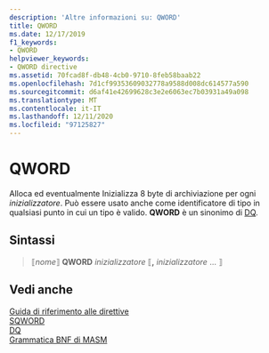 ```yaml
---
description: 'Altre informazioni su: QWORD'
title: QWORD
ms.date: 12/17/2019
f1_keywords:
- QWORD
helpviewer_keywords:
- QWORD directive
ms.assetid: 70fcad8f-db48-4cb0-9710-8feb58baab22
ms.openlocfilehash: 7d1cf99353609032778a9588d008dc614577a590
ms.sourcegitcommit: d6af41e42699628c3e2e6063ec7b03931a49a098
ms.translationtype: MT
ms.contentlocale: it-IT
ms.lasthandoff: 12/11/2020
ms.locfileid: "97125827"
---
```

# <a name="qword"></a>QWORD

Alloca ed eventualmente Inizializza 8 byte di archiviazione per ogni *inizializzatore*. Può essere usato anche come identificatore di tipo in qualsiasi punto in cui un tipo è valido. **QWORD** è un sinonimo di [DQ](dq.md).

## <a name="syntax"></a>Sintassi

> ⟦*nome*⟧ **QWORD** *inizializzatore* ⟦__,__ *inizializzatore* ... ⟧

## <a name="see-also"></a>Vedi anche

[Guida di riferimento alle direttive](directives-reference.md)\
[SQWORD](qword.md)\
[DQ](dq.md)\
[Grammatica BNF di MASM](masm-bnf-grammar.md)
